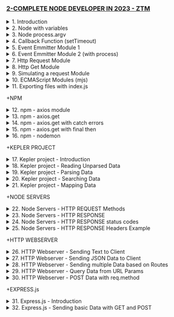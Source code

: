 ### [2-COMPLETE NODE DEVELOPER IN 2023 - ZTM](/courses/2.md)

<details>
  <summary>1. Introduction </summary>

# Install Node

```jsbs
https://nodejs.org/en/download
```

# Node Version

```js
node -v
node --version
```

### output:

```js
// v18.15.0
```

# Node REPL

```jsbs
node
```

### output:

```js
// MacBook-Air ~ % node
// Welcome to Node.js v18.15.0.
// Type ".help" for more information.
// > const cheer = "woo" + "hoo"
// undefined
// > cheer
// 'woohoo'
// > Boolean(0)
// false
// > 11 > 2
// true
```

# Node say Hello

### index.js:

```js
function sayHello() {
  return "Hello";
}

console.log(sayHello());
```

### run:

```jsbs
node index.js
```

### output:

```js
// nodejs % node index.js
//
// Hello
```

</details>

<details>
  <summary>2. Node with variables </summary>

# Node with variables

### index.js:

```js
const mission = "learn";

if (mission === "learn") {
  console.log("Time to write some Node code!");
} else {
  console.log(`Is ${mission} really more fun?`);
}
```

### run:

```jsbs
node index.js
```

### output:

```js
// nodejs % node index.js
//
// Time to write some Node code!
```

</details>

<details>
  <summary>3. Node process.argv </summary>

# process.argv

### index.js:

```js
const fpath = process.argv[1];
const firstValue = process.argv[2];
const secondValue = process.argv[3];

console.log("File Path:", fpath);
console.log("First Value:", firstValue);
console.log("Second Value:", secondValue);
```

### run:

```jsbs
node index Ifeanyi Omeata
```

### output:

```js
// MacBook-Air nodejs % node index Ifeanyi Omeata
// File Path: /Users/ifeanyiomeata/Desktop/SERVER/Cloud/CODE/nodejs/index
// First Value: Ifeanyi
// Second Value: Omeata
```

</details>

<details>
  <summary>4. Callback Function (setTimeout) </summary>

# setTimeout

### race.js:

```js
setTimeout(() => {
  console.log("🐰 finishes");
}, 3000);
console.log("🐌 finishes");
```

### run:

```jsbs
node event.js
```

### output:

```js
// MacBook-Air nodejs % node race.js
// 🐌 finishes
// 🐰 finishes
```

</details>

<details>
  <summary>5. Event Emmitter Module 1 </summary>

# Event Emmitter Module 1

### event.js:

```js
const { EventEmitter } = require("events");

class Celebrity extends EventEmitter {}

const celebrity = new Celebrity();

// Subscribe to Celebrity Events for Observer 1
celebrity.on("race win", () => {
  console.log("Congratulations! You are the best!");
});

// Subscribe to Celebrity Events for Observer 2
celebrity.on("race win", () => {
  console.log("Boo I could have better than that!");
});

celebrity.emit("race win");
```

### run:

```jsbs
node event.js
```

### output:

```js
// MacBook-Air nodejs % node events
// Congratulations! You are the best!
// Boo I could have better than that!
```

</details>

<details>
  <summary>6. Event Emmitter Module 2 (with process)</summary>

# Event Emmitter Module 2

### event.js:

```js
const { EventEmitter } = require("events");

const celebrity = new EventEmitter();

// Subscribe to Celebrity Events for Observer 1
celebrity.on("race", (result) => {
  if (result === "win") {
    console.log("Congratulations! You are the best!");
  } else if (result === "lost") {
    console.log("Better luck next time!");
  }
});

// Subscribe to Celebrity Events for Observer 2
celebrity.on("race", (result) => {
  if (result === "win") {
    console.log("Boo I could have better than that!");
  }
});

process.on("exit", (code) => {
  console.log("Process exit event with code:", code);
});

celebrity.emit("race", "win");
celebrity.emit("race", "lost");
```

### run:

```jsbs
node event.js
```

### output:

```js
// Congratulations! You are the best!
// Boo I could have better than that!
// Better luck next time!
// Process exit event with code: 0
```

</details>

<details>
  <summary>7. Http Request Module </summary>

# Http Request Module

### main.js:

```js
const { request } = require("http");

const req = request("http://www.google.com", (res) => {
  res.on("data", (chunk) => {
    console.log(`Data Chunk: ${chunk}`);
  });
  res.on("end", () => {
    console.log("No more data");
  });
});

req.end();
```

### run:

```jsbs
node main
```

### output:

```js
// Data Chunk: <!doctype html><html itemscope="" itemtype="http://schema.org/WebPage" lang="en-NG"><head><meta content="text/html; charset=UTF-8" http-equiv="Content-Type"><meta content="/images/branding/googleg/1x/googleg_standard_color_128dp.png" itemprop="image"><title>Google</title><script nonce="_LLqGpC53VUupR6uO1wtAw">(function(){window.google={kEI:'fApZZN7cG4jd1sQP5bqioAM',kEXPI:'0,1359409,6058,207,4804,2316,383,246,5,1129120,1197790,611,198,379891,16115,28684,22431,1361,283,12035,2817,1929,12835,4998,13228,3847,3599,34845,887,1985,2891,4139,4209,3406,606,60690,15756,3,576,1014,1,16916,2642,4,1538,2304,42126,13659,4437,16786,5821,2536,4094,7596,1,39042,2,3110,2,14022,2715,21266,1758,5679,1021,31121,4568,6259,23418,1252,5835,14968,4332,16,7468,445,2,2,1,26632,8155,7381,2,15967,873,19634,7,1922,9779,20639,15515,6305,20199,20136,14,82,20206,4070,4307,18960,280,5123,2265,765,5628,483,2460,2580,4665,1804,7734,2738,2885,7654,12086,2171,5253,3534,44,2969,14,1252,380,3244,2563,2,2142,4471,2567,8018,514,98,666,4,922,224,1267,749,2608,3050,164,412,140,129,1710,2504,326,1,217,405,444,2,301,728,916,169,1235,1294,39,170,175,795,404,110,419,272,350,227,1094,2542,232,464,640,3,317,2,44,214,383,567,791,351,372,434,589,182,2,14,535,120,1878,230,174,5206236,262,5994420,2799834,4589,3311,141,795,19735,1,1,346,5093,2,45,1,453,44,56,47,23944744,577,2772317,1269248,1964,16673,2893,6250,14712,1028,2781,1349,1395547,15379,146986,57883,23554406,677,85,94,133,47,826,116,413,100,595,975,82,345,178,243,249,2,212,2,157,1375,8,34,167,362,1,1152,1247,583,410,487,197,9,124,469,286,412,120,241,218,461,560,722,14,550,818,313,31,537,240,10,604,253,99,962,523,1759,6',kBL:'Xw_a',kOPI:89978449};google.sn='webhp';google.kHL='en-NG';})();(function(){
// var h=this||self;function l(){return void 0!==window.google&&void 0!==window.google.kOPI&&0!==window.google.kOPI?window.google.kOPI:null};var m,n=[];function p(a){for(var b;a&&(!a.getAttribute||!(b=a.getAttribute("eid")));)a=a.parentNode;return b||m}function q(a){for(var b=null;a&&(!a.getAttribute||!(b=a.getAttribute("leid")));)a=a.parentNode;return b}function r(a){/^http:/i.test(a)&&"https:"===window.location.protocol&&(google.ml&&google.ml(Error("a"),!1,{src:a,glmm:1}),a="");return a}
```

</details>

<details>
  <summary>8. Http Get Module </summary>

# Http Get Module

### main.js:

```js
const { request, get } = require("http");

const req = get("http://www.google.com", (res) => {
  res.on("data", (chunk) => {
    console.log(`Data Chunk: ${chunk}`);
  });
  res.on("end", () => {
    console.log("No more data");
  });
});

// req.end();
```

### run:

```jsbs
node main
```

### output:

```js
// Data Chunk: <!doctype html><html itemscope="" itemtype="http://schema.org/WebPage" lang="en-NG"><head><meta content="text/html; charset=UTF-8" http-equiv="Content-Type"><meta content="/images/branding/googleg/1x/googleg_standard_color_128dp.png" itemprop="image"><title>Google</title><script nonce="_LLqGpC53VUupR6uO1wtAw">(function(){window.google={kEI:'fApZZN7cG4jd1sQP5bqioAM',kEXPI:'0,1359409,6058,207,4804,2316,383,246,5,1129120,1197790,611,198,379891,16115,28684,22431,1361,283,12035,2817,1929,12835,4998,13228,3847,3599,34845,887,1985,2891,4139,4209,3406,606,60690,15756,3,576,1014,1,16916,2642,4,1538,2304,42126,13659,4437,16786,5821,2536,4094,7596,1,39042,2,3110,2,14022,2715,21266,1758,5679,1021,31121,4568,6259,23418,1252,5835,14968,4332,16,7468,445,2,2,1,26632,8155,7381,2,15967,873,19634,7,1922,9779,20639,15515,6305,20199,20136,14,82,20206,4070,4307,18960,280,5123,2265,765,5628,483,2460,2580,4665,1804,7734,2738,2885,7654,12086,2171,5253,3534,44,2969,14,1252,380,3244,2563,2,2142,4471,2567,8018,514,98,666,4,922,224,1267,749,2608,3050,164,412,140,129,1710,2504,326,1,217,405,444,2,301,728,916,169,1235,1294,39,170,175,795,404,110,419,272,350,227,1094,2542,232,464,640,3,317,2,44,214,383,567,791,351,372,434,589,182,2,14,535,120,1878,230,174,5206236,262,5994420,2799834,4589,3311,141,795,19735,1,1,346,5093,2,45,1,453,44,56,47,23944744,577,2772317,1269248,1964,16673,2893,6250,14712,1028,2781,1349,1395547,15379,146986,57883,23554406,677,85,94,133,47,826,116,413,100,595,975,82,345,178,243,249,2,212,2,157,1375,8,34,167,362,1,1152,1247,583,410,487,197,9,124,469,286,412,120,241,218,461,560,722,14,550,818,313,31,537,240,10,604,253,99,962,523,1759,6',kBL:'Xw_a',kOPI:89978449};google.sn='webhp';google.kHL='en-NG';})();(function(){
// var h=this||self;function l(){return void 0!==window.google&&void 0!==window.google.kOPI&&0!==window.google.kOPI?window.google.kOPI:null};var m,n=[];function p(a){for(var b;a&&(!a.getAttribute||!(b=a.getAttribute("eid")));)a=a.parentNode;return b||m}function q(a){for(var b=null;a&&(!a.getAttribute||!(b=a.getAttribute("leid")));)a=a.parentNode;return b}function r(a){/^http:/i.test(a)&&"https:"===window.location.protocol&&(google.ml&&google.ml(Error("a"),!1,{src:a,glmm:1}),a="");return a}
```

</details>

<details>
  <summary>9. Simulating a request Module </summary>

# Simulating a request Module

### https.js:

```js
const { send } = require("./request");
const { read } = require("./response");

function request(url, data) {
  send(url, data);
  return read();
}

const res = request("http://www.google.com", "This is a Google test request.");
console.log(res);
```

### request.js:

```js
function encrypt(data) {
  return "encrypted data";
}

function send(url, data) {
  const encryptedData = encrypt(data);
  console.log(`sending ${encryptedData} to ${url}`);
}

module.exports = {
  send,
};
```

### response.js:

```js
function decrypt(data) {
  return "decrypted data";
}

function read() {
  return decrypt("data");
}

module.exports = {
  read,
};
```

### run:

```jsbs
node https
```

### output:

```js
// MacBook-Air nodejs % node https
// sending encrypted data to http://www.google.com
// decrypted data
```

</details>

<details>
  <summary>10. ECMAScript Modules (mjs) </summary>

# ECMAScript Modules (mjs)

### https.mjs:

```js
import { send } from "./request.mjs";
import { read } from "./response.mjs";

function request(url, data) {
  send(url, data);
  return read();
}

const res = request("http://www.google.com", "This is a Google test request.");
console.log(res);
```

### request.mjs:

```js
function encrypt(data) {
  return "encrypted data";
}

function send(url, data) {
  const encryptedData = encrypt(data);
  console.log(`sending ${encryptedData} to ${url}`);
}

// module.exports = {
//   send,
// };

export { send };
```

### response.mjs:

```js
function decrypt(data) {
  return "decrypted data";
}

function read() {
  return decrypt("data");
}

// module.exports = {
//   read,
// };

export { read };
```

### run:

```jsbs
node https.mjs
```

### output.mjs:

```js
// MacBook-Air nodejs % node https.mjs
// sending encrypted data to http://www.google.com
// decrypted data
```

</details>

<details>
  <summary>11. Exporting files with index.js </summary>

# Exporting files with index.js

### https.js:

```js
const { request, response } = require("./modules");

function requestData(url, data) {
  request.send(url, data);
  return response.read();
}

const res = requestData(
  "http://www.google.com",
  "This is a Google test request."
);
console.log(res);
```

### modules/index.js:

```js
module.exports = {
  request: require("./request"),
  response: require("./response"),
};
```

### modules/request.js:

```js
function encrypt(data) {
  return "encrypted data";
}

function send(url, data) {
  const encryptedData = encrypt(data);
  console.log(`sending ${encryptedData} to ${url}`);
}

module.exports = {
  send,
};
```

### modules/response.js:

```js
function decrypt(data) {
  return "decrypted data";
}

function read() {
  return decrypt("data");
}

module.exports = {
  read,
};
```

### run:

```jsbs
node https.js
```

### output:

```js
// MacBook-Air nodejs % node https.js
// sending encrypted data to http://www.google.com
// decrypted data
```

![](https://user-images.githubusercontent.com/32337103/236944500-01cde6c5-0a9b-4bb8-a0db-c1cb8e060cfc.png)

</details>

+NPM

<details>
  <summary>12. npm - axios module </summary>

# Initialize npm (node package manager)

```jsbs
npm init
npm init -y
```

# Install axios

```jsbs
npm install axios
```

### https.js:

```js
const { request, response } = require("./myModules");

function requestData(url, data) {
  request.send(url, data);
  return response.read();
}

const res = requestData(
  "http://www.google.com",
  "This is a Google test request."
);
// console.log(res);
console.log("Ready to Rumble!");
```

### package.json:

```js
{
  "name": "nodejs",
  "version": "1.0.0",
  "description": "",
  "main": "https.js",
  "scripts": {
    "start": "node https.js",
    "test": "echo \"Error: no test specified\" && exit 1"
  },
  "author": "",
  "license": "ISC",
  "dependencies": {
    "axios": "^1.4.0"
  }
}

```

### run:

```jsbs
npm run start
```

### output:

```js
// MacBook-Air nodejs % npm run start

// > nodejs@1.0.0 start
// > node https.js

// sending encrypted data to http://www.google.com
// Ready to Rumble!
```

</details>

<details>
  <summary>13. npm - axios.get </summary>

# axios.get

### main.js:

```js
const axios = require("axios");

axios.get("https://www.google.com").then((response) => {
  console.log(response);
});
```

### run:

```jsbs
node main
```

### output:

```js
// MacBook-Air nodejs % node main
// {
//   status: 200,
//   statusText: 'OK',
//   headers: AxiosHeaders {
//     date: 'Tue, 09 May 2023 07:25:29 GMT',
//     expires: '-1',
//     'cache-control': 'private, max-age=0',
//     'content-type': 'text/html; charset=ISO-8859-1',
//     'content-security-policy-report-only': "object-src 'none';base-uri 'self';script-src 'nonce-YWLEAOtGbL9vn4B_XJvFaQ' 'strict-dynamic' 'report-sample' 'unsafe-eval' 'unsafe-inline' https: http:;report-uri https://csp.withgoogle.com/csp/gws/other-hp",
//     p3p: 'CP="This is not a P3P policy! See g.co/p3phelp for more info."',
//     server: 'gws',
//     'x-xss-protection': '0',
//     'x-frame-options': 'SAMEORIGIN',
//     'set-cookie': [
//       '1P_JAR=2023-05-09-07; expires=Thu, 08-Jun-2023 07:25:29 GMT; path=/; domain=.google.com; Secure',
//       'AEC=AUEFqZdCAgSk9clXrVEZhET-OOIsqJfWDYOED0T-3d3UqvGs9IUcJyojZfA; expires=Sun, 05-Nov-2023 07:25:29 GMT; path=/; domain=.google.com; Secure; HttpOnly; SameSite=lax',
//       'NID=511=uTwfSwfEqNALn0uFwlDtK4yXsROpGkRn5w9gTQHTCpnz_uSSBkSJsU3BNKerjwnff0fBblfMPNvNDYz6T7yPb7gX5tS4Iz1HdZjZ6ET7_Yz4PyXG4tfuJKZ75VGCplYlw-6ej7-fXq5Gx4gHX-qmPlk95m3ynf_sso7fapeydhM; expires=Wed, 08-Nov-2023 07:25:29 GMT; path=/; domain=.google.com; HttpOnly'
//     ],
//     'alt-svc': 'h3=":443"; ma=2592000,h3-29=":443"; ma=2592000',
//     connection: 'close',
//     'transfer-encoding': 'chunked'
//   },
//   config: {
//     transitional: {
//       silentJSONParsing: true,
//       forcedJSONParsing: true,
//       clarifyTimeoutError: false
//     },
//     adapter: [ 'xhr', 'http' ],
//     transformRequest: [ [Function: transformRequest] ],
//     transformResponse: [ [Function: transformResponse] ],
//     timeout: 0,
//     xsrfCookieName: 'XSRF-TOKEN',
//     xsrfHeaderName: 'X-XSRF-TOKEN',
//     maxContentLength: -1,
//     maxBodyLength: -1,
//     env: { FormData: [Function], Blob: [class Blob] },
//     validateStatus: [Function: validateStatus],
//     headers: AxiosHeaders {
//       Accept: 'application/json, text/plain, */*',
//       'User-Agent': 'axios/1.4.0',
//       'Accept-Encoding': 'gzip, compress, deflate, br'
//     },
//     method: 'get',
//     url: 'https://www.google.com',
//     data: undefined
//   },
```

</details>

<details>
  <summary>14. npm - axios.get with catch errors </summary>

# axios.get with catch errors

### main.js:

```js
const axios = require("axios");

axios
  .get("https://wwwwww.google.com")
  .then((response) => {
    console.log(response);
  })
  .catch((err) => {
    console.log(err);
  });
```

### run:

```jsbs
node main.js
```

### output:

```js
// MacBook-Air nodejs % node main
// AxiosError: getaddrinfo ENOTFOUND wwwwww.google.com
//     at AxiosError.from (/Users/ifeanyiomeata/Desktop/SERVER/Cloud/CODE/nodejs/node_modules/axios/dist/node/axios.cjs:836:14)
//     at RedirectableRequest.handleRequestError (/Users/ifeanyiomeata/Desktop/SERVER/Cloud/CODE/nodejs/node_modules/axios/dist/node/axios.cjs:3010:25)
//     at RedirectableRequest.emit (node:events:513:28)
//     at eventHandlers.<computed> (/Users/ifeanyiomeata/Desktop/SERVER/Cloud/CODE/nodejs/node_modules/follow-redirects/index.js:14:24)
//     at ClientRequest.emit (node:events:513:28)
//     at TLSSocket.socketErrorListener (node:_http_client:502:9)
//     at TLSSocket.emit (node:events:513:28)
//     at emitErrorNT (node:internal/streams/destroy:151:8)
//     at emitErrorCloseNT (node:internal/streams/destroy:116:3)
//     at process.processTicksAndRejections (node:internal/process/task_queues:82:21) {
//   hostname: 'wwwwww.google.com',
//   syscall: 'getaddrinfo',
//   code: 'ENOTFOUND',
//   errno: -3008,
//   config: {
//     transitional: {
//       silentJSONParsing: true,
//       forcedJSONParsing: true,
//       clarifyTimeoutError: false
//     },
//     adapter: [ 'xhr', 'http' ],
//     transformRequest: [ [Function: transformRequest] ],
//     transformResponse: [ [Function: transformResponse] ],
//     timeout: 0,
//     xsrfCookieName: 'XSRF-TOKEN',
//     xsrfHeaderName: 'X-XSRF-TOKEN',
//     maxContentLength: -1,
//     maxBodyLength: -1,
//     env: { FormData: [Function], Blob: [class Blob] },
//     validateStatus: [Function: validateStatus],
//     headers: AxiosHeaders {
//       Accept: 'application/json, text/plain, */*',
//       'User-Agent': 'axios/1.4.0',
//       'Accept-Encoding': 'gzip, compress, deflate, br'
//     },
//     method: 'get',
//     url: 'https://wwwwww.google.com',
//     data: undefined
//   },
//   request: <ref *1> Writable {
//     _writableState: WritableState {
//       objectMode: false,
//       highWaterMark: 16384,
//       finalCalled: false,
//       needDrain: false,
//       ending: false,
//       ended: false,
//       finished: false,
//       destroyed: false,
//       decodeStrings: true,
//       defaultEncoding: 'utf8',
//       length: 0,
//       writing: false,
//       corked: 0,
//       sync: true,
//       bufferProcessing: false,
//       onwrite: [Function: bound onwrite],
//       writecb: null,
//       writelen: 0,
//       afterWriteTickInfo: null,
//       buffered: [],
//       bufferedIndex: 0,
//       allBuffers: true,
//       allNoop: true,
//       pendingcb: 0,
//       constructed: true,
//       prefinished: false,
//       errorEmitted: false,
//       emitClose: true,
//       autoDestroy: true,
//       errored: null,
//       closed: false,
//       closeEmitted: false,
//       [Symbol(kOnFinished)]: []
//     },
//     _events: [Object: null prototype] {
//       response: [Function: handleResponse],
//       error: [Function: handleRequestError],
//       socket: [Function: handleRequestSocket]
//     },
//     _eventsCount: 3,
//     _maxListeners: undefined,
//     _options: {
//       maxRedirects: 21,
//       maxBodyLength: Infinity,
//       protocol: 'https:',
//       path: '/',
//       method: 'GET',
//       headers: [Object: null prototype],
//       agents: [Object],
//       auth: undefined,
//       family: undefined,
//       lookup: undefined,
//       beforeRedirect: [Function: dispatchBeforeRedirect],
//       beforeRedirects: [Object],
//       hostname: 'wwwwww.google.com',
//       port: '',
//       agent: undefined,
//       nativeProtocols: [Object],
//       pathname: '/'
//     },
//     _ended: true,
//     _ending: true,
//     _redirectCount: 0,
//     _redirects: [],
//     _requestBodyLength: 0,
//     _requestBodyBuffers: [],
//     _onNativeResponse: [Function (anonymous)],
//     _currentRequest: ClientRequest {
//       _events: [Object: null prototype],
//       _eventsCount: 7,
//       _maxListeners: undefined,
//       outputData: [],
//       outputSize: 0,
//       writable: true,
//       destroyed: false,
//       _last: true,
//       chunkedEncoding: false,
//       shouldKeepAlive: false,
//       maxRequestsOnConnectionReached: false,
//       _defaultKeepAlive: true,
//       useChunkedEncodingByDefault: false,
//       sendDate: false,
//       _removedConnection: false,
//       _removedContLen: false,
//       _removedTE: false,
//       strictContentLength: false,
//       _contentLength: 0,
//       _hasBody: true,
//       _trailer: '',
//       finished: true,
//       _headerSent: true,
//       _closed: false,
//       socket: [TLSSocket],
//       _header: 'GET / HTTP/1.1\r\n' +
//         'Accept: application/json, text/plain, */*\r\n' +
//         'User-Agent: axios/1.4.0\r\n' +
//         'Accept-Encoding: gzip, compress, deflate, br\r\n' +
//         'Host: wwwwww.google.com\r\n' +
//         'Connection: close\r\n' +
//         '\r\n',
//       _keepAliveTimeout: 0,
//       _onPendingData: [Function: nop],
//       agent: [Agent],
//       socketPath: undefined,
//       method: 'GET',
//       maxHeaderSize: undefined,
//       insecureHTTPParser: undefined,
//       joinDuplicateHeaders: undefined,
//       path: '/',
//       _ended: false,
//       res: null,
//       aborted: false,
//       timeoutCb: null,
//       upgradeOrConnect: false,
//       parser: null,
//       maxHeadersCount: null,
//       reusedSocket: false,
//       host: 'wwwwww.google.com',
//       protocol: 'https:',
//       _redirectable: [Circular *1],
//       [Symbol(kCapture)]: false,
//       [Symbol(kBytesWritten)]: 0,
//       [Symbol(kEndCalled)]: true,
//       [Symbol(kNeedDrain)]: false,
//       [Symbol(corked)]: 0,
//       [Symbol(kOutHeaders)]: [Object: null prototype],
//       [Symbol(errored)]: null,
//       [Symbol(kUniqueHeaders)]: null
//     },
//     _currentUrl: 'https://wwwwww.google.com/',
//     [Symbol(kCapture)]: false
//   },
//   cause: Error: getaddrinfo ENOTFOUND wwwwww.google.com
//       at GetAddrInfoReqWrap.onlookup [as oncomplete] (node:dns:107:26) {
//     errno: -3008,
//     code: 'ENOTFOUND',
//     syscall: 'getaddrinfo',
//     hostname: 'wwwwww.google.com'
//   }
// }
```

</details>

<details>
  <summary>15. npm - axios.get with final then </summary>

# axios.get with final then

### main.js:

```js
const axios = require("axios");

axios
  .get("https://wwwwww.google.com")
  .then((response) => {
    console.log(response);
  })
  .catch((err) => {
    console.log(err);
  })
  .then(() => {
    console.log("All done!");
  });
```

### run:

```jsbs
node main.js
```

### output:

```js
//       [Symbol(kNeedDrain)]: false,
//       [Symbol(corked)]: 0,
//       [Symbol(kOutHeaders)]: [Object: null prototype],
//       [Symbol(errored)]: null,
//       [Symbol(kUniqueHeaders)]: null
//     },
//     _currentUrl: 'https://wwwwww.google.com/',
//     [Symbol(kCapture)]: false
//   },
//   cause: Error: getaddrinfo ENOTFOUND wwwwww.google.com
//       at GetAddrInfoReqWrap.onlookup [as oncomplete] (node:dns:107:26) {
//     errno: -3008,
//     code: 'ENOTFOUND',
//     syscall: 'getaddrinfo',
//     hostname: 'wwwwww.google.com'
//   }
// }
// All done!
```

</details>

<details>
  <summary>16. npm - nodemon </summary>

# Install nodemon Locally

```jsbs
npm install nodemon
```

# Install nodemon Globally

```jsbs
npm install -g nodemon
```

# Setup nodemon in package.json

### package.json:

```js
{
  "name": "nodejs",
  "version": "1.0.0",
  "description": "",
  "main": "main.js",
  "scripts": {
    "start": "node main.js",
    "dev": "nodemon main.js",
    "test": "echo \"Error: no test specified\" && exit 1"
  },
  "author": "",
  "license": "ISC",
  "dependencies": {
    "axios": "^1.4.0",
    "nodemon": "^2.0.22"
  }
}

```

# with nodemon

### main.js:

```js
const axios = require("axios");

axios
  .get("https://www.wikipedia.com")
  .then((response) => {
    console.log(response);
  })
  .catch((err) => {
    console.log(err);
  })
  .then(() => {
    console.log("All done!");
  });
```

### run:

```jsbs
npm run dev
```

### output:

```js
// e{height:auto}}.central-featured{position:relative;height:325px;height:32.5rem;width:546px;width:54.6rem;max-width:100%;margin:0 auto;text-align:center;vertical-align:middle}.central-featured-lang{position:absolute;width:156px;width:15.6rem}.central-featured-lang .link-box{display:block;padding:0;text-decoration:none;white-space:normal}.central-featured-lang .link-box:hover strong{text-decoration:underline}.central-featured-lang :hover{background-color:#eaecf0}.central-feature'... 63722 more characters
// }
// All done!
// [nodemon] clean exit - waiting for changes before restart
```

</details>

+KEPLER PROJECT

<details>
  <summary>17. Kepler project - Introduction </summary>

# Initialize the npm project

```jsbs
npm init
```

# Install nodemon

```jsbs
npm install nodemon
```

### kepler-project/package.json:

```js
{
  "name": "kepler-project",
  "version": "1.0.0",
  "description": "",
  "main": "index.js",
  "scripts": {
    "dev": "nodemon index.js",
    "test": "echo \"Error: no test specified\" && exit 1"
  },
  "author": "",
  "license": "ISC",
  "dependencies": {
    "csv-parse": "^5.3.10",
    "nodemon": "^2.0.22"
  }
}

```

### kepler-project/index.js:

```js
console.log("Hello world!");
```

### run:

```jsbs
npm run dev
```

### output:

```js
// MacBook-Air kepler-project % npm run dev

// > kepler-project@1.0.0 dev
// > nodemon index.js

// [nodemon] 2.0.22
// [nodemon] to restart at any time, enter `rs`
// [nodemon] watching path(s): *.*
// [nodemon] watching extensions: js,mjs,json
// [nodemon] starting `node index.js`
// Hello world!
// [nodemon] clean exit - waiting for changes before restart
```

</details>

<details>
  <summary>18. Kepler project - Reading Unparsed Data </summary>

# Install CSV Parser

```jsbs
npm install csv-parse
```

### kepler-project/index.js:

```js
const { parse } = require("csv-parse");
const fs = require("fs");

const results = [];

fs.createReadStream("kepler_data.csv")
  .on("data", (data) => {
    results.push(data);
  })
  .on("error", (err) => {
    console.log(err);
  })
  .on("end", () => {
    console.log(results);
    console.log("done");
  });
```

### output:

```js
// [
//     <Buffer 31 2c 32 31 37 2e 30 2c 2c 2c 30 2e 35 32 2c 30 2e 36 30 2c 2d 30 2e 31 32 2c 31 31 2e 35 30 2c 31 2c 71 31 5f 71 31 37 5f 64 72 32 34 5f 74 63 65 2c ... 65486 more bytes>,
//   <Buffer 2e 30 30 2c 32 2e 37 35 39 2c 30 2e 31 32 38 2c 2d 30 2e 31 37 36 2c 36 2e 34 34 37 30 2c 31 2e 37 38 31 30 2c 2d 30 2e 38 32 32 30 2c 32 39 31 2e 39 ... 65486 more bytes>,
//   <Buffer 2e 30 30 2c 34 2e 34 34 36 2c 30 2e 30 35 36 2c 2d 30 2e 32 31 30 2c 31 2e 30 34 35 30 2c 30 2e 33 34 31 30 2c 2d 30 2e 31 31 34 30 2c 32 38 38 2e 37 ... 65486 more bytes>,
//   <Buffer 34 2c 4b 30 38 31 36 36 2e 30 31 2c 2c 46 41 4c 53 45 20 50 4f 53 49 54 49 56 45 2c 46 41 4c 53 45 20 50 4f 53 49 54 49 56 45 2c 30 2e 30 30 30 30 2c ... 45940 more bytes>
// ]
// done
// [nodemon] clean exit - waiting for changes before restart
```

</details>

<details>
  <summary>19. Kepler project - Parsing Data </summary>

# Parsing Data

### kepler-project/index.js:

```js
const { parse } = require("csv-parse");
const fs = require("fs");

const results = [];

fs.createReadStream("kepler_data.csv")
  .pipe(
    parse({
      comment: "#",
      columns: true,
    })
  )
  .on("data", (data) => {
    results.push(data);
  })
  .on("error", (err) => {
    console.log(err);
  })
  .on("end", () => {
    console.log(results);
    console.log("done");
  });
```

### run:

```jsbs
node index
```

### output:

```js
//   },
//   {
//     kepid: '3832474',
//     kepoi_name: 'K00806.03',
//     kepler_name: 'Kepler-30 b',
//     koi_disposition: 'CONFIRMED',
//     koi_pdisposition: 'CANDIDATE',
//     koi_score: '',
//     koi_fpflag_nt: '0',
//     koi_fpflag_ss: '0',
//     koi_fpflag_co: '0',
//     koi_fpflag_ec: '0',
//     koi_period: '29.159861500',
//     koi_period_err1: '2.5340000e-04',
//     koi_period_err2: '-2.5340000e-04',
//     koi_time0bk: '150.6992200',
//     koi_time0bk_err1: '7.180000e-03',
//     koi_time0bk_err2: '-7.180000e-03',
//     koi_impact: '0.3619',
//     koi_impact_err1: '0.0945',
//     koi_impact_err2: '-0.3618',
//     koi_duration: '4.80300',
//     koi_duration_err1: '0.20000',
//     koi_duration_err2: '-0.20000',
//     koi_depth: '4.8800e+02',
//     koi_depth_err1: '4.350e+01',
//     koi_depth_err2: '-4.350e+01',
//     koi_prad: '1.91',
//     koi_prad_err1: '2.000e-01',
//     koi_prad_err2: '-7.000e-02',
//     koi_teq: '524.0',
//     koi_teq_err1: '',
//     koi_teq_err2: '',
//     koi_insol: '17.85',
//     koi_insol_err1: '5.61',
//     koi_insol_err2: '-2.68',
//     koi_model_snr: '11.60',
//     koi_tce_plnt_num: '',
//     koi_tce_delivname: '',
//     koi_steff: '5485.00',
//     koi_steff_err1: '99.00',
//     koi_steff_err2: '-112.00',
//     koi_slogg: '4.556',
//     koi_slogg_err1: '0.014',
//     koi_slogg_err2: '-0.094',
//     koi_srad: '0.8670',
//     koi_srad_err1: '0.0920',
//     koi_srad_err2: '-0.0340',
//     ra: '285.283630',
//     dec: '38.947281',
//     koi_kepmag: '15.403'
//   },
//   ... 9464 more items
// ]
// done
```

![](https://github.com/omeatai/React-Tutorial/assets/32337103/87cb2ee0-b4f4-4a81-a3a6-d49acca1f62d)
![](https://github.com/omeatai/React-Tutorial/assets/32337103/4fd301f4-effe-4b87-8db9-eb66e439480a)
![](https://github.com/omeatai/React-Tutorial/assets/32337103/913ec3f4-81b0-4e06-b3e5-60dcabc6ada4)

</details>

<details>
  <summary>20. Kepler project - Searching Data </summary>

# Searching Data

### kepler-project/index.js:

```js
const { parse } = require("csv-parse");
const fs = require("fs");

const results = [];

function isHabitablePlanet(planet) {
  return (
    planet["koi_disposition"] === "CONFIRMED" &&
    planet["koi_insol"] > 0.36 &&
    planet["koi_insol"] < 1.11 &&
    planet["koi_prad"] < 1.6
  );
}

fs.createReadStream("kepler_data.csv")
  .pipe(
    parse({
      comment: "#",
      columns: true,
    })
  )
  .on("data", (data) => {
    if (isHabitablePlanet(data)) {
      results.push(data);
    }
  })
  .on("error", (err) => {
    console.log(err);
  })
  .on("end", () => {
    console.log(results);
    console.log(`Done. ${results.length} habitable planets found.`);
  });
```

### run:

```jsbs
node index.js
```

### output:

```js
//   },
//   {
//     kepid: '8311864',
//     kepoi_name: 'K07016.01',
//     kepler_name: 'Kepler-452 b',
//     koi_disposition: 'CONFIRMED',
//     koi_pdisposition: 'CANDIDATE',
//     koi_score: '0.7710',
//     koi_fpflag_nt: '0',
//     koi_fpflag_ss: '0',
//     koi_fpflag_co: '0',
//     koi_fpflag_ec: '0',
//     koi_period: '384.847556000',
//     koi_period_err1: '7.1050000e-03',
//     koi_period_err2: '-7.1050000e-03',
//     koi_time0bk: '314.9700000',
//     koi_time0bk_err1: '1.520000e-02',
//     koi_time0bk_err2: '-1.520000e-02',
//     koi_impact: '0.0590',
//     koi_impact_err1: '0.3870',
//     koi_impact_err2: '-0.0590',
//     koi_duration: '9.96900',
//     koi_duration_err1: '0.44100',
//     koi_duration_err2: '-0.44100',
//     koi_depth: '1.8990e+02',
//     koi_depth_err1: '1.760e+01',
//     koi_depth_err2: '-1.760e+01',
//     koi_prad: '1.09',
//     koi_prad_err1: '2.000e-01',
//     koi_prad_err2: '-1.000e-01',
//     koi_teq: '220.0',
//     koi_teq_err1: '',
//     koi_teq_err2: '',
//     koi_insol: '0.56',
//     koi_insol_err1: '0.32',
//     koi_insol_err2: '-0.15',
//     koi_model_snr: '12.30',
//     koi_tce_plnt_num: '1',
//     koi_tce_delivname: 'q1_q17_dr25_tce',
//     koi_steff: '5579.00',
//     koi_steff_err1: '150.00',
//     koi_steff_err2: '-150.00',
//     koi_slogg: '4.580',
//     koi_slogg_err1: '0.034',
//     koi_slogg_err2: '-0.127',
//     koi_srad: '0.7980',
//     koi_srad_err1: '0.1500',
//     koi_srad_err2: '-0.0750',
//     ra: '296.003690',
//     dec: '44.277561',
//     koi_kepmag: '13.426'
//   }
// ]
// Done. 8 habitable planets found.
```

![](https://github.com/omeatai/React-Tutorial/assets/32337103/c8e537ca-1b0a-443e-8188-977fe622225d)

</details>

<details>
  <summary>21. Kepler project - Mapping Data </summary>

# Mapping Data

### kepler-project/index.js:

```js
const { parse } = require("csv-parse");
const fs = require("fs");

const habitablePlanets = [];

function isHabitablePlanet(planet) {
  return (
    planet["koi_disposition"] === "CONFIRMED" &&
    planet["koi_insol"] > 0.36 &&
    planet["koi_insol"] < 1.11 &&
    planet["koi_prad"] < 1.6
  );
}

fs.createReadStream("kepler_data.csv")
  .pipe(
    parse({
      comment: "#",
      columns: true,
    })
  )
  .on("data", (data) => {
    if (isHabitablePlanet(data)) {
      habitablePlanets.push(data);
    }
  })
  .on("error", (err) => {
    console.log(err);
  })
  .on("end", () => {
    console.log(
      habitablePlanets.map((planets) => {
        return {
          id: planets["kepid"],
          name: planets["kepler_name"],
        };
      })
    );
    console.log(`Done. ${habitablePlanets.length} habitable planets found.`);
  });
```

### run:

```jsbs
node index.js
```

### output:

```js
// MacBook-Air kepler-project % node index
// [
//   { id: '11768142', name: 'Kepler-1652 b' },
//   { id: '3642335', name: 'Kepler-1410 b' },
//   { id: '11497958', name: 'Kepler-296 A f' },
//   { id: '4138008', name: 'Kepler-442 b' },
//   { id: '11497958', name: 'Kepler-296 A e' },
//   { id: '6444896', name: 'Kepler-1649 b' },
//   { id: '9002278', name: 'Kepler-62 f' },
//   { id: '8311864', name: 'Kepler-452 b' }
// ]
// Done. 8 habitable planets found.
```

![](https://github.com/omeatai/React-Tutorial/assets/32337103/979c9157-d947-4c05-a110-8220de7cd30c)

</details>

+NODE SERVERS

<details>
  <summary>22. Node Servers - HTTP REQUEST Methods </summary>

# HTTP REQUEST Methods

```jsbs
//GET
-> GET/friends

//GET(DETAILS)
-> GET/friends/5

//POST
-> POST/messages

//PUT
-> PUT/messages/15

//DELETE
-> DELETE /messages/15
```

```jsbs
GET
The GET method requests a representation of the specified resource.
Requests using GET should only retrieve data.

HEAD
The HEAD method asks for a response identical to a GET request, but without the response body.

POST
The POST method submits an entity to the specified resource, often causing a change in state or side effects on the server.

PUT
The PUT method replaces all current representations of the target resource with the request payload.

DELETE
The DELETE method deletes the specified resource.

CONNECT
The CONNECT method establishes a tunnel to the server identified by the target resource.

OPTIONS
The OPTIONS method describes the communication options for the target resource.

TRACE
The TRACE method performs a message loop-back test along the path to the target resource.

PATCH
The PATCH method applies partial modifications to a resource.
```

# HTTP REQUEST PARTS

```jsbs
METHOD -> POST
PATH -> /messages
BODY -> { text: "hello", photo: "smile.jpg"}
HEADERS -> Host: facebook.com
```

</details>

<details>
  <summary>23. Node Servers - HTTP RESPONSE </summary>

# HTTP RESPONSE PARTS

```jsbs
HEADERS -> Content-Type: application/json
BODY -> { text: "hi!", photo: "wave.jpg"}
STATUS CODE -> 200
```

</details>

<details>
  <summary>24. Node Servers - HTTP RESPONSE status codes </summary>

# HTTP response status codes

```jsbs
1. Informational responses (100–199)
2. Successful responses (200-299)
3. Redirects (300-399)
4. Client errors (400-499)
5. Server errors (500-599)
```

### 1. Informational responses (100–199)

```jsbs
100 - Continue
This interim response indicates that everything so far is OK and that the client should
continue the request, or ignore the response if the request is already finished.

101 - Switching Protocol
This code is sent in response to an Upgrade request header from the client, and
indicates the protocol the server is switching to.

102 - Processing (WebDAV)
This code indicates that the server has received and is processing the request, but no
response is available yet.
```

### 2. Successful responses (200-299)

```jsbs
200 - OK
The request has succeeded.
The meaning of the success depends on the HTTP method:
• GET: The resource has been fetched and is transmitted in the message body.
• HEAD: The entity headers are in the message body.
• PUT or POST: The resource describing the result of the action is transmitted in the message body.
• TRACE: The message body contains the request message as received by the server.

201 - Created
The request has succeeded and a new resource has been created as a result. This is
typically the response sent after POST requests, or some PUT requests.

202 - Accepted
The request has been eceived but not yet acted upon.
It is noncommittal, since there is no way in HTTP to later send an asynchronous response indicating
the outcome of the request. It is intended for cases where another process or server handles the request,
or for batch processing.

203 - Non-Authoritative Information
This response code means the returned meta-information is not exactly the same as is
available from the origin server, but is collected from a local or a third-party copy.
```

### 3. Redirects (300-399)

```jsbs
300 - Multiple Choice
The request has more than one possible response.
The user-agent or user should choose one of them.
(There is no standardized way of choosing one of the responses but HTML links to the
possibilities are recommended so the user can pick.)

301 - Moved Permanently
The URL of the requested resource has been changed permanently.
The new URL is given in the response.

302 - Found
This response code means that the URI of requested resource has been changed temporarily.
Further changes in the URI might be made in the future.

303 - See Other
The server sent this response to direct the client to get the requested resource at another URI with a GET request.

304 - Not Modified
This is used for caching purposes.
It tells the client that the response has not been modified, so the client can continue to use the same cached version of the response.
```

### 4. Client errors (400-499)

```jsbs
400 - Bad Request
The server could not understand the request due to invalid syntax.

401 - Unauthorized (unauthenticated)
Although the HTTP standard specifies "unauthorized", semantically this response means "unauthenticated".
That is, the client must authenticate itself to get the requested response.

402 - Payment Required
This response code is reserved for future use. The initial aim for creating this code was
using it for digital payment systems, however this status code is used very rarely and
no standard convention exists.

403 - Forbidden (unauthorized)
The client does not have access rights to the content; that is, it is unauthorized,
so the server is refusing to give the requested resource.
Unlike 401, the client's identity is known to the server.

404 - Not Found
The server can not find the requested resource.
In the browser, this means the URL is not recognized.
In an API, this can also mean that the endpoint is valid but the resource itself does not exist.
Servers may also send this response instead of 403 to hide the existence of a resource from an unauthorized client.
This response code is probably the most famous one due to its frequent occurrence on the web.

405 - Method Not Allowed
The request method is known by the server but has been disabled and cannot be used.
For example, an API may forbid DELETE-ing a resource.
The two mandatory methods, GET and HEAD, must never be disabled and should not return this error code.

406 - Not Acceptable
This response is sent when the web server, after performing server-driven content
negotiation, doesn't find any content that conforms to the criteria given by the user agent.

407 - Proxy Authentication Required
This is similar to 401 Unauthorized but authentication is needed to be done by a proxy.

408 - Request Timeout
This response is sent on an idle connection by some servers, even without any previous request by the client.
It means that the server would like to shut down this unused connection.
This response is used much more since some browsers, like Chrome, Firefox 27+, or IE9, use HTTP pre-connection mechanisms to speed up surfing.
Also note that some servers merely shut down the connection without sending this message.

409 - Conflict
This response is sent when a request conflicts with the current state of the server.

410 - Gone
This response is sent when the requested content has been permanently deleted from server, with no forwarding address.
```

### 5. Server errors (500-599)

```jsbs
500 - Internal Server Error
The server has encountered a situation it does not know how to handle.

501 - Not Implemented
The request method is not supported by the server and cannot be handled.
The only methods that servers are required to support (and therefore that must not return this code) are GET and HEAD.

502 - Bad Gateway
This error response means that the server, while working as a gateway to get a response needed to handle the request, got an invalid response.

503 - Service Unavailable
The server is not ready to handle the request.
Common causes are a server that is down for maintenance or that is overloaded.
Note that together with this response, a user-friendly page explaining the problem should be sent.
This response should be used for temporary conditions and the Retry-After HTTP header should, if possible,
contain the estimated time before the recovery of the service.
The webmaster must also take care about the caching-related headers that are sent along with this response,
as these temporary condition responses should usually not be cached.

504 - Gateway Timeout
This error response is given when the server is acting as a gateway and cannot get a response in time.

505 - HTTP Version Not Supported
The HTTP version used in the request is not supported by the server.
```

</details>

<details>
  <summary>25. Node Servers - HTTP RESPONSE Headers Example </summary>

# HTTP response Headers Example

### General

```jsbs
Request URL: https://developer.mozilla.org/en-US/docs/Web/HTTP/Status
Request Method: GET
Status Code: 304
Remote Address: 34.111.97.67:443
Referrer Policy: strict-origin-when-cross-origin
```

### Response Headers

```jsbs
age: 24079
alt-svc: clear
cache-control: public, max-age=86400
date: Thu, 11 May 2023 00:50:05 GMT
etag: W/"084bfcc5adf2381d0e887bc50c0751a2"
expires: Fri, 12 May 2023 00:49:03 GMT
vary: Accept-Encoding
x-cache: hit
```

### Request Headers

```jsbs
:authority: developer.mozilla.org
:method: GET
:path: /en-US/docs/Web/HTTP/Status
:scheme: https
accept: text/html,application/xhtml+xml,application/xml;q=0.9,image/avif,image/webp,image/apng,*/*;q=0.8,application/signed-exchange;v=b3;q=0.9
accept-encoding: gzip, deflate, br
accept-language: en-GB,en-US;q=0.9,en;q=0.8
cache-control: max-age=0
cookie: _ga=GA1.2.637822769.1683616202; _gid=GA1.2.848816132.1683741254
if-modified-since: Wed, 10 May 2023 19:04:58 GMT
if-none-match: W/"084bfcc5adf2381d0e887bc50c0751a2"
referer: https://www.udemy.com/
sec-ch-ua: "Not_A Brand";v="99", "Google Chrome";v="109", "Chromium";v="109"
sec-ch-ua-mobile: ?1
sec-ch-ua-platform: "Android"
sec-fetch-dest: document
sec-fetch-mode: navigate
sec-fetch-site: same-origin
sec-fetch-user: ?1
upgrade-insecure-requests: 1
user-agent: Mozilla/5.0 (Linux; Android 6.0)
```

</details>

+HTTP WEBSERVER

<details>
  <summary>26. HTTP Webserver - Sending Text to Client </summary>

# Sending Text to Client

### kepler-project/index.js:

```js
const http = require("http");

const PORT = 3000;

const server = http.createServer((req, res) => {
  res.writeHead(200, {
    "Content-Type": "text/plain",
  });
  res.end("Hello, I have been sent this message!");
});

server.listen(PORT, () => {
  console.log(`Listening on port ${PORT}...`);
});
//127.0.0.1 => localhost
```

### run:

```jsbs
node index.js
```

### output:

```js
// MacBook-Air kepler-project % node index
// Listening on port 3000...
```

![](https://github.com/omeatai/React-Tutorial/assets/32337103/82ce5872-a788-41a0-9279-564be370c7a0)
![](https://github.com/omeatai/React-Tutorial/assets/32337103/4f08551d-3a98-4adf-af3e-0c1b326259cf)

</details>

<details>
  <summary>27. HTTP Webserver - Sending JSON Data to Client </summary>

# Sending JSON Data to Client

### kepler-project/index.js:

```js
const http = require("http");

const PORT = 3000;

const server = http.createServer((req, res) => {
  res.writeHead(200, {
    "Content-Type": "application/json",
  });
  res.end(JSON.stringify({ id: 2, firstname: "Ifeanyi", lastname: "Omeata" }));
});

server.listen(PORT, () => {
  console.log(`Listening on port ${PORT}...`);
});
//127.0.0.1 => localhost
```

### run:

```jsbs
node index.js
```

### output:

```js
// MacBook-Air kepler-project % node index
// Listening on port 3000...
```

![](https://github.com/omeatai/React-Tutorial/assets/32337103/ff4a398a-6ce9-4bbc-81f0-8ffc7d01fc93)
![](https://github.com/omeatai/React-Tutorial/assets/32337103/9c662dec-5929-4ccc-bbf7-2f034ec96087)

</details>

<details>
  <summary>28. HTTP Webserver - Sending multiple Data based on Routes </summary>

# Sending multiple Data based on Routes

### kepler-project/index.js:

```js
const http = require("http");
const PORT = 3000;

const server = http.createServer((req, res) => {
  if (req.url === "/friends") {
    // res.writeHead(200, {
    //   "Content-Type": "application/json",
    // });
    res.statusCode = 200;
    res.setHeader("Content-Type", "application/json");
    res.end(
      JSON.stringify([
        { id: 1, firstname: "James", lastname: "Corby" },
        { id: 2, firstname: "Ifeanyi", lastname: "Omeata" },
        { id: 3, firstname: "Bob", lastname: "Richy" },
      ])
    );
  } else if (req.url === "/fruits") {
    res.statusCode = 200;
    res.setHeader("Content-Type", "text/html");
    res.write("<html>");
    res.write("<head>");
    res.write("<title>My Fruits</title>");
    res.write("</head>");
    res.write("<body>");
    res.write("<h1>My Favorite Fruits</h1>");
    res.write("</h2>This is the list of my favorites fruits.</h2>");
    res.write("<ul>");
    res.write("<li>Apples</li>");
    res.write("<li>Bananas</li>");
    res.write("<li>Mangoes</li>");
    res.write("<li>Oranges</li>");
    res.write("</ul>");
    res.write("</body>");
    res.write("</html>");
    res.end();
  } else {
    res.statusCode = 404;
    res.end();
  }
});

server.listen(PORT, () => {
  console.log(`Listening on port ${PORT}...`);
});
//127.0.0.1 => localhost
```

### run Nodemon:

```jsbs
npm run dev
```

### output:

```js
// [nodemon] restarting due to changes...
// [nodemon] starting `node index.js`
// Listening on port 3000...
```

![](https://github.com/omeatai/React-Tutorial/assets/32337103/b302c5d8-616b-4de6-8c86-f32592454032)
![](https://github.com/omeatai/React-Tutorial/assets/32337103/352f1617-b932-4d3a-bd83-817b8cc75466)
![](https://github.com/omeatai/React-Tutorial/assets/32337103/250bc0f1-a579-44f2-b86f-13308abeb45f)

</details>

<details>
  <summary>29. HTTP Webserver - Query Data from URL Params </summary>

# Query Data from URL Params

### kepler-project/index.js:

```js
const http = require("http");
const PORT = 3000;

const FRIENDS = [
  { id: 1, firstname: "James", lastname: "Corby" },
  { id: 2, firstname: "Ifeanyi", lastname: "Omeata" },
  { id: 3, firstname: "Bob", lastname: "Richy" },
];

const error404 = (req, res) => {
  res.statusCode = 404;
  res.setHeader("Content-Type", "text/html");
  res.write("<html>");
  res.write("<head>");
  res.write("<title>No Query Found</title>");
  res.write("</head>");
  res.write("<body>");
  res.write("<h1>No Query Found!</h1>");
  res.write("</body>");
  res.write("</html>");
  res.end();
};

const server = http.createServer((req, res) => {
  res.statusCode = 200;
  res.setHeader("Content-Type", "application/json");
  const URL = req.url.split("/");
  const numOfURLParams = URL.length;
  const searchQuery = URL[1];
  if (searchQuery === "friends") {
    if (numOfURLParams === 2) {
      //show all friends in JSON format
      res.end(JSON.stringify(FRIENDS));
    } else if (numOfURLParams === 3) {
      const numOfFriends = FRIENDS.length;
      const searchId = URL[2];
      const searchIdIndex = Number(searchId) - 1; // +searchId - 1;
      if (searchId > 0 && searchId <= numOfFriends) {
        //show friend with ID searchId
        res.end(JSON.stringify(FRIENDS[searchIdIndex]));
      } else {
        error404(req, res);
      }
    } else {
      error404(req, res);
    }
  } else if (searchQuery === "fruits") {
    res.setHeader("Content-Type", "text/html");
    res.write("<html>");
    res.write("<head>");
    res.write("<title>My Fruits</title>");
    res.write("</head>");
    res.write("<body>");
    res.write("<h1>My Favorite Fruits</h1>");
    res.write("</h2>This is the list of my favorites fruits.</h2>");
    res.write("<ul>");
    res.write("<li>Apples</li>");
    res.write("<li>Bananas</li>");
    res.write("<li>Mangoes</li>");
    res.write("<li>Oranges</li>");
    res.write("</ul>");
    res.write("</body>");
    res.write("</html>");
    res.end();
  } else {
    res.statusCode = 404;
    res.end();
  }
});

server.listen(PORT, () => {
  console.log(`Listening on port ${PORT}...`);
});
```

### run:

```jsbs
npm run dev
```

### output:

```js
// [nodemon] restarting due to changes...
// [nodemon] starting `node index.js`
// Listening on port 3000...
```

![](https://github.com/omeatai/React-Tutorial/assets/32337103/79c9e9d3-fef6-4955-866f-2b35524bebe0)
![](https://github.com/omeatai/React-Tutorial/assets/32337103/f62b55a4-bdb5-4eb4-b822-980519ddac23)
![](https://github.com/omeatai/React-Tutorial/assets/32337103/7b11b67a-dfd8-4095-8fee-c50ce631d379)
![](https://github.com/omeatai/React-Tutorial/assets/32337103/ea81a47d-2bb6-4074-927f-b7163f2ca93f)
![](https://github.com/omeatai/React-Tutorial/assets/32337103/23b2598b-fa67-43b0-a0c3-dd48de517cfc)

</details>

<details>
  <summary>30. HTTP Webserver - POST Data with req.method </summary>

# POST Data with req.method

### kepler-project/index.js:

```js
const http = require("http");
const PORT = 3000;

const FRIENDS = [
  { id: 1, firstname: "James", lastname: "Corby" },
  { id: 2, firstname: "Ifeanyi", lastname: "Omeata" },
  { id: 3, firstname: "Bob", lastname: "Richy" },
];

const error404 = (req, res) => {
  res.statusCode = 404;
  res.setHeader("Content-Type", "text/html");
  res.write("<html>");
  res.write("<head>");
  res.write("<title>No Query Found</title>");
  res.write("</head>");
  res.write("<body>");
  res.write("<h1>No Query Found!</h1>");
  res.write("</body>");
  res.write("</html>");
  res.end();
};

// server.on('request', (req, res) => {
const server = http.createServer((req, res) => {
  //   res.setHeader("Access-Control-Allow-Origin", "http://google.com");
  res.setHeader("Content-Type", "application/json");
  res.statusCode = 200;
  const URL = req.url.split("/");
  const numOfURLParams = URL.length;
  const searchQuery = URL[1];

  if (req.method === "POST" && searchQuery === "friends") {
    req.on("data", (data) => {
      const friend = data.toString();
      console.log("Request:", friend);
      FRIENDS.push(JSON.parse(friend));
      res.end(friend);
    });
    // req.pipe(res);
  }

  if (req.method === "GET") {
    if (searchQuery === "friends") {
      if (numOfURLParams === 2) {
        //show all friends in JSON format
        res.end(JSON.stringify(FRIENDS));
      } else if (numOfURLParams === 3) {
        const numOfFriends = FRIENDS.length;
        const searchId = URL[2];
        const searchIdIndex = Number(searchId) - 1; // +searchId - 1;
        if (searchId > 0 && searchId <= numOfFriends) {
          //show friend with ID searchId
          res.end(JSON.stringify(FRIENDS[searchIdIndex]));
        } else {
          error404(req, res);
        }
      } else {
        error404(req, res);
      }
    } else if (searchQuery === "fruits") {
      res.setHeader("Content-Type", "text/html");
      res.write("<html>");
      res.write("<head>");
      res.write("<title>My Fruits</title>");
      res.write("</head>");
      res.write("<body>");
      res.write("<h1>My Favorite Fruits</h1>");
      res.write("</h2>This is the list of my favorites fruits.</h2>");
      res.write("<ul>");
      res.write("<li>Apples</li>");
      res.write("<li>Bananas</li>");
      res.write("<li>Mangoes</li>");
      res.write("<li>Oranges</li>");
      res.write("</ul>");
      res.write("</body>");
      res.write("</html>");
      res.end();
    } else {
      res.statusCode = 404;
      res.end();
    }
  }
});

server.listen(PORT, () => {
  console.log(`Listening on port ${PORT}...`);
});
```

### run with nodemon:

```jsbs
npm run dev
```

### output:

```js
// [nodemon] restarting due to changes...
// [nodemon] starting `node index.js`
// Listening on port 3000...
```

### POST with javascript console:

```js
fetch("http://localhost:3000/friends", {
  method: "POST",
  body: JSON.stringify({ id: 4, firstname: "Alex", lastname: "Dahl" }),
});
```

### POST (using Pipe) with javascript console:

```js
fetch("http://localhost:3000/friends", {
  method: "POST",
  body: JSON.stringify({ id: 3, name: "Grace Hopper" }),
})
  .then((response) => response.json())
  .then((friend) => console.log(friend));
```

### POST with Postman:

![](https://github.com/omeatai/React-Tutorial/assets/32337103/3094bf05-f4b9-4dbc-8f1f-7775dcfb81f3)
![](https://github.com/omeatai/React-Tutorial/assets/32337103/b9f3b081-c07e-4222-b552-ca32cd880f03)
![](https://github.com/omeatai/React-Tutorial/assets/32337103/739d1a9e-c58a-4a0b-9917-6d0dc9cbe9fd)
![](https://github.com/omeatai/React-Tutorial/assets/32337103/2f5f0682-6c67-4e3c-96b5-613a68fccb46)

</details>

+EXPRESS.js

<details>
  <summary>31. Express.js - Introduction </summary>

# Install Express.js

```jsbs
 npm init -y
```

```jsbs
npm install express
```

# Install Nodemon

```jsbs
npm install nodemon
```

### express-project/package.json:

```js
{
  "name": "express-project",
  "version": "1.0.0",
  "description": "",
  "main": "server.js",
  "scripts": {
    "dev": "nodemon server.js",
    "test": "echo \"Error: no test specified\" && exit 1"
  },
  "keywords": [],
  "author": "",
  "license": "ISC",
  "dependencies": {
    "express": "^4.18.2",
    "nodemon": "^2.0.22"
  }
}

```

### express-project/server.js:

```js
const express = require("express");
const app = express();

const PORT = 3000;

app.listen(PORT, () => {
  console.log(`Listening on ${PORT}...`);
});
```

### run on default:

```jsbs
npm start
```

### run on nodemon:

```jsbs
npm run dev
```

### output:

```js
// MacBook-Air express-project % npm run dev

// > express-project@1.0.0 dev
// > nodemon server.js

// [nodemon] 2.0.22
// [nodemon] to restart at any time, enter `rs`
// [nodemon] watching path(s): *.*
// [nodemon] watching extensions: js,mjs,json
// [nodemon] starting `node server.js`
// Listening on 3000...
```

![](https://github.com/omeatai/React-Tutorial/assets/32337103/de86a5c0-3150-456c-b135-7839c5aeb295)

</details>

<details>
  <summary>32. Express.js - Sending basic Data with GET and POST </summary>

# Sending basic Data with GET and POST

### express-project/server.js:

```js
const express = require("express");
const app = express();

const PORT = 3000;

app.get("/", (req, res) => {
  res.send({ id: 1, name: "Jonny" });
});

app.get("/messages", (req, res) => {
  res.send("<h1>Hey! You have got 1 Message!</h1>");
});

app.post("/messages", (req, res) => {
  console.log("Updating messages...");
  res.send({ id: 2, message: "Sent Successfully!" });
});

app.listen(PORT, () => {
  console.log(`Listening on ${PORT}...`);
});
```
  
![](https://github.com/omeatai/React-Tutorial/assets/32337103/1f338eee-5f75-499c-b585-0b061679593e)
![](https://github.com/omeatai/React-Tutorial/assets/32337103/6f344d6d-ae6b-4e4b-b5e3-13c39b124400)
![](https://github.com/omeatai/React-Tutorial/assets/32337103/a0ba5aa7-0139-4b55-ad61-e4d42e28f63e)
![](https://github.com/omeatai/React-Tutorial/assets/32337103/987ecaa0-143f-4739-8d72-672c4110b7c5)
  

```js

```

```js

```

```js

```

```js

```

```js

```

```js

```

```js

```

```js

```

```js

```

```js

```

```js

```

```js

```

```js

```

```js

```

```js

```

```js

```

```js

```

```js

```

```js

```

```js

```

```js

```

```js

```

```js

```

```js

```

```js

```

```js

```

```js

```

```js

```

```js

```

```js

```

```js

```

```js

```

```js

```

```js

```

```js

```

```js

```

```js

```

```js

```

```js

```

```js

```

```js

```

```js

```

```js

```

```js

```

```js

```

```js

```

```js

```

```js

```

```js

```

```js

```

```js

```

```js

```

</details>
